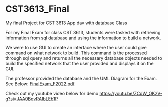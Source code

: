 # CST3613_Final
My final Project for CST 3613 App dav with database Class

For my Final Exam for class CST 3613, students were tasked with retrieving information from sql database and using the information to build a network. 

We were to use GUI to create an interface where the user could give command on what network to build. This command is the processed through sql query and returns all the necessary database objects needed to build the specified network that the user provided and displays it on the GUI.

The professor provided the database and the UML Diagram for the Exam. See Below:
[FinalExam_F2022.pdf](https://github.com/sametj/CST3613_Final/files/12886690/FinalExam_F2022.pdf)

Check out my youtube video below for demo
https://youtu.be/ZCdW_OKzV-g?si=JAA0BqvRAIbLEb1P

 


 


